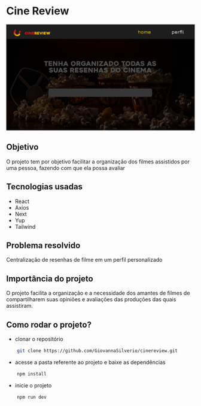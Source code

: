 # Cine Review

<img src="/public/img/herocover.png" alt="Capa da página inicial"/>

## Objetivo
O projeto tem por objetivo facilitar a organização dos filmes assistidos por uma pessoa, fazendo com que ela possa avaliar

## Tecnologias usadas
- React
- Axios
- Next
- Yup
- Tailwind

##  Problema resolvido
Centralização de resenhas de filme em um perfil personalizado 

## Importância do projeto
O projeto facilita a organização e a necessidade dos amantes de filmes de compartilharem suas opiniões e avaliações das produções das quais assistiram.

## Como rodar o projeto?
- clonar o repositório
```bash
    git clone https://github.com/GiovannaSilverio/cinereview.git
```

- acesse a pasta referente ao projeto e baixe as dependências
```bash
    npm install
```

- inicie o projeto
```bash
    npm run dev
```

